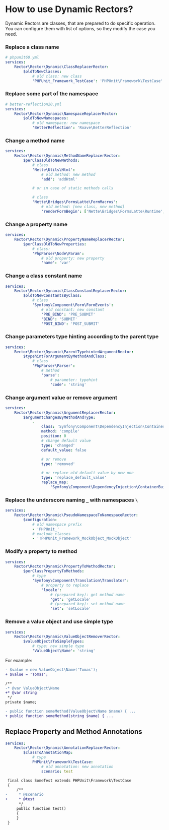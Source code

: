 # How to use Dynamic Rectors?



Dynamic Rectors are classes, that are prepared to do specific operation. You can configure them with list of options, so they modify the case you need.

### Replace a class name

```yml
# phpunit60.yml
services:
    Rector\Rector\Dynamic\ClassReplacerRector:
        $oldToNewClasses:
            # old class: new class
            'PHPUnit_Framework_TestCase': 'PHPUnit\Framework\TestCase'
```

### Replace some part of the namespace

```yml
# better-reflection20.yml
services:
    Rector\Rector\Dynamic\NamespaceReplacerRector:
        $oldToNewNamespaces:
            # old namespace: new namespace
            'BetterReflection': 'Roave\BetterReflection'
```

### Change a method name

```yml
services:
    Rector\Rector\Dynamic\MethodNameReplacerRector:
        $perClassOldToNewMethods:
            # class
            'Nette\Utils\Html':
                # old method: new method
                'add': 'addHtml'

            # or in case of static methods calls

            # class
            'Nette\Bridges\FormsLatte\FormMacros':
                # old method: [new class, new method]
                'renderFormBegin': ['Nette\Bridges\FormsLatte\Runtime', 'renderFormBegin']
```

### Change a property name

```yml
services:
    Rector\Rector\Dynamic\PropertyNameReplacerRector:
        $perClassOldToNewProperties:
            # class:
            'PhpParser\Node\Param':
                # old property: new property
                'name': 'var'
```

### Change a class constant name

```yml
services:
    Rector\Rector\Dynamic\ClassConstantReplacerRector:
        $oldToNewConstantsByClass:
            # class
            'Symfony\Component\Form\FormEvents':
                # old constant: new constant
                'PRE_BIND': 'PRE_SUBMIT'
                'BIND': 'SUBMIT'
                'POST_BIND': 'POST_SUBMIT'
```

### Change parameters type hinting according to the parent type

```yml
services:
    Rector\Rector\Dynamic\ParentTypehintedArgumentRector:
        $typehintForArgumentByMethodAndClass:
            # class
            'PhpParser\Parser':
                # method
                'parse':
                    # parameter: typehint
                    'code': 'string'
```

### Change argument value or remove argument

```yml
services:
    Rector\Rector\Dynamic\ArgumentReplacerRector:
        $argumentChangesByMethodAndType:
            -
                class: 'Symfony\Component\DependencyInjection\ContainerBuilder'
                method: 'compile'
                position: 0
                # change default value
                type: 'changed'
                default_value: false

                # or remove
                type: 'removed'

                # or replace old default value by new one
                type: 'replace_default_value'
                replace_map:
                    'Symfony\Component\DependencyInjection\ContainerBuilder::SCOPE_PROTOTYPE': false
```

### Replace the underscore naming `_` with namespaces `\`

```yml
services:
    Rector\Rector\Dynamic\PseudoNamespaceToNamespaceRector:
        $configuration:
            # old namespace prefix
            - 'PHPUnit_'
            # exclude classes
            - '!PHPUnit_Framework_MockObject_MockObject'
```

### Modify a property to method

```yml
services:
    Rector\Rector\Dynamic\PropertyToMethodRector:
        $perClassPropertyToMethods:
            # type
            'Symfony\Component\Translation\Translator':
                # property to replace
                'locale':
                    # (prepared key): get method name
                    'get': 'getLocale'
                    # (prepared key): set method name
                    'set': 'setLocale'
```

### Remove a value object and use simple type

```yml
services:
    Rector\Rector\Dynamic\ValueObjectRemoverRector:
        $valueObjectsToSimpleTypes:
            # type: new simple type
            'ValueObject\Name': 'string'
```

For example:

```diff
- $value = new ValueObject\Name('Tomas');
+ $value = 'Tomas';
```

```diff
/**
-* @var ValueObject\Name
+* @var string
 */
private $name;
```

```diff
- public function someMethod(ValueObject\Name $name) { ...
+ public function someMethod(string $name) { ...
```

## Replace Property and Method Annotations

```yml
services:
    Rector\Rector\Dynamic\AnnotationReplacerRector:
        $classToAnnotationMap:
            # type
            PHPUnit\Framework\TestCase:
                # old annotation: new annotation
                scenario: test
```

```diff
 final class SomeTest extends PHPUnit\Framework\TestCase
 {
     /**
-     * @scenario
+     * @test
      */
     public function test()
     {
     }
 }
```
